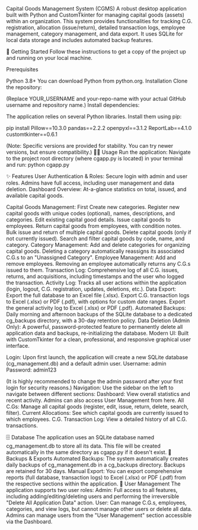 Capital Goods Management System (CGMS)
A robust desktop application built with Python and CustomTkinter for managing capital goods (assets) within an organization. This system provides functionalities for tracking C.G. registration, allocation (issue/return), detailed transaction logs, employee management, category management, and data export. It uses SQLite for local data storage and includes automated backup features.


🚀 Getting Started
Follow these instructions to get a copy of the project up and running on your local machine.


Prerequisites

Python 3.8+
You can download Python from python.org.
Installation
Clone the repository:



(Replace YOUR_USERNAME and your-repo-name with your actual GitHub username and repository name.)
Install dependencies:


The application relies on several Python libraries. Install them using pip:

pip install Pillow==10.3.0 pandas==2.2.2 openpyxl==3.1.2 ReportLab==4.1.0 customtkinter==0.6.1

(Note: Specific versions are provided for stability. You can try newer versions, but ensure compatibility.)
🏃‍♀️ Usage
Run the application:
Navigate to the project root directory (where cgapp.py is located) in your terminal and run:
python cgapp.py


✨ Features
User Authentication & Roles: Secure login with admin and user roles. Admins have full access, including user management and data deletion.
Dashboard Overview: At-a-glance statistics on total, issued, and available capital goods.

Capital Goods Management:
First Create new categories.
Register new capital goods with unique codes (optional), names, descriptions, and categories.
Edit existing capital good details.
Issue capital goods to employees.
Return capital goods from employees, with condition notes.
Bulk issue and return of multiple capital goods.
Delete capital goods (only if not currently issued).
Search and filter capital goods by code, name, and category.
Category Management: Add and delete categories for organizing capital goods. Deleting a category automatically reassigns its associated C.G.s to an "Unassigned Category".
Employee Management: Add and remove employees. Removing an employee automatically returns any C.G.s issued to them.
Transaction Log: Comprehensive log of all C.G. issues, returns, and acquisitions, including timestamps and the user who logged the transaction.
Activity Log: Tracks all user actions within the application (login, logout, C.G. registration, updates, deletions, etc.).
Data Export:
Export the full database to an Excel file (.xlsx).
Export C.G. transaction logs to Excel (.xlsx) or PDF (.pdf), with options for custom date ranges.
Export the general activity log to Excel (.xlsx) or PDF (.pdf).
Automated Backups: Daily morning and afternoon backups of the SQLite database to a dedicated cg_backups directory, with a 30-day retention policy.
Data Deletion (Admin Only): A powerful, password-protected feature to permanently delete all application data and backups, re-initializing the database.
Modern UI: Built with CustomTkinter for a clean, professional, and responsive graphical user interface.


Login:
Upon first launch, the application will create a new SQLite database (cg_management.db) and a default admin user.
Username: admin
Password: admin123

(It is highly recommended to change the admin password after your first login for security reasons.)
Navigation:
Use the sidebar on the left to navigate between different sections:
Dashboard: View overall statistics and recent activity. Admins can also access User Management from here.
All C.Gs: Manage all capital goods (register, edit, issue, return, delete, search, filter).
Current Allocations: See which capital goods are currently issued to which employees.
C.G. Transaction Log: View a detailed history of all C.G. transactions.

🗄️ Database
The application uses an SQLite database named cg_management.db to store all its data. This file will be created automatically in the same directory as cgapp.py if it doesn't exist.
💾 Backups & Exports
Automated Backups: The system automatically creates daily backups of cg_management.db in a cg_backups directory. Backups are retained for 30 days.
Manual Export: You can export comprehensive reports (full database, transaction logs) to Excel (.xlsx) or PDF (.pdf) from the respective sections within the application.
👤 User Management
The application supports two user roles:
Admin: Full access to all features, including adding/editing/deleting users and performing the irreversible "Delete All Application Data" action.
User: Can manage C.G.s, employees, categories, and view logs, but cannot manage other users or delete all data.
Admins can manage users from the "User Management" section accessible via the Dashboard.

